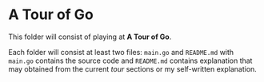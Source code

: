 # A Tour of Go

This folder will consist of playing at **A Tour of Go**.

Each folder will consist at least two files: `main.go` and `README.md` with `main.go` contains the source code and `README.md` contains explanation that may obtained from the current _tour_ sections or my self-written explanation.

